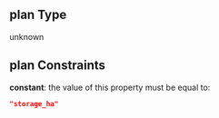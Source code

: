 ## plan Type

unknown

## plan Constraints

**constant**: the value of this property must be equal to:

```json
"storage_ha"
```
